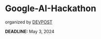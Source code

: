 # Google-AI-Hackathon
organized by [DEVPOST](https://googleai.devpost.com/)

**DEADLINE:** May 3, 2024
